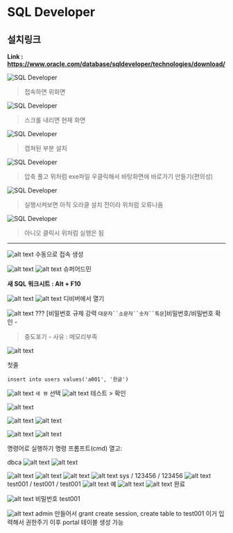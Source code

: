 # SQL Developer



## 설치링크

**Link : https://www.oracle.com/database/sqldeveloper/technologies/download/**


![SQL Developer](/images/SQLDeveloperinstall.png)

>접속하면 위화면

![SQL Developer](/images/SQLDeveloperinstall_1.png)

>스크롤 내리면 현재 화면

![SQL Developer](/images/SQLDeveloperinstall_2.png)

>캡쳐된 부분 설치

![SQL Developer](/images/SQLDeveloperinstall_3.png)
>압축 풀고 위처럼 exe파일 우클릭해서 바탕화면에 바로가기 만들기(편의성)

![SQL Developer](/images/SQLDeveloperinstall_4.png)
>실행시켜보면 아직 오라클 설치 전이라 위처럼 오류나옴

![SQL Developer](/images/SQLDeveloperinstall_5.png)
>아니오 클릭시 위처럼 실행은 됨



---
![alt text](image-38.png)
수동으로 접속 생성







![alt text](image-20.png)
![alt text](image-22.png)
슈퍼어드민

**새 SQL 워크시트 : Alt + F10**





![alt text](image-21.png)
![alt text](image-23.png)
디비버에서 열기






![alt text](image-25.png)
??? [비밀번호 규제 강력 `대문자``소문자``숫자``특문`]비밀번호/비밀번호 확인 - 
>중도포기 - 사유 : 메모리부족


![alt text](image-1.png)

첫줄
```
insert into users values('a001', '한글')
```

![alt text](image-2.png)
`새 뷰` 선택
![alt text](image-3.png)
테스트 > 확인


![alt text](image-4.png)



![alt text](image-5.png)
![alt text](image-19.png)




![alt text](image-26.png)
![alt text](image-24.png)


명령어로 실행하기
명령 프롬프트(cmd) 열고:

dbca
![alt text](image-27.png)
![alt text](image-28.png)













![alt text](image-29.png)
![alt text](image-30.png)
![alt text](image-31.png)
![alt text](image-32.png)
sys / 123456 / 123456
![alt text](image-33.png)
test001 / test001 / test001
![alt text](image-34.png)
예
![alt text](image-35.png)
![alt text](image-36.png)
완료

![alt text](image-37.png)
비밀번호 test001




![alt text](image-39.png)
admin 만들어서
grant create session, create table to test001 이거 입력해서 권한주기 이후 portal 테이블 생성 가능

